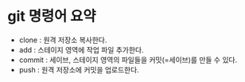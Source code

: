 # git 명령어 요약

- clone : 원격 저장소 복사한다.
- add : 스테이지 영역에 작업 파일 추가한다.
- commit : 세이브, 스테이지 영역의 파일들을 커밋(=세이브)를 만들 수 있다.
- push : 원격 저장소에 커밋을 업로드한다.